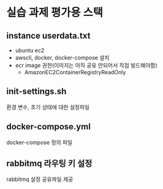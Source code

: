 # 실습 과제 평가용 스택

## instance userdata.txt
- ubuntu ec2
- awscli, docker, docker-compose 설치
- ecr image 권한(이미지는 아직 공유 안되어서 직접 빌드해야함)
  - AmazonEC2ContainerRegistryReadOnly

## init-settings.sh
환경 변수, 초기 상태에 대한 설정파일

## docker-compose.yml
docker-compose 정의 파일

## rabbitmq 라우팅 키 설정
rabbitmq 설정 공유파일 제공
